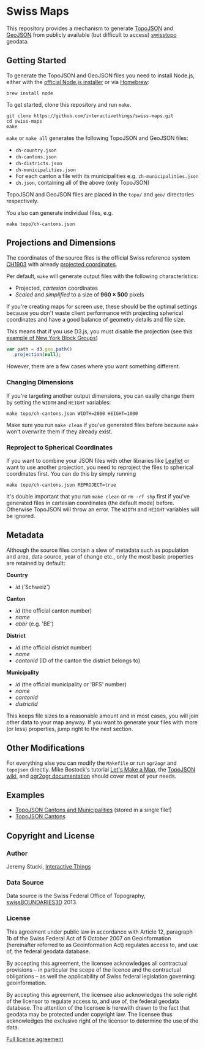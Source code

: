 # Swiss Maps

This repository provides a mechanism to generate [TopoJSON](https://github.com/mbostock/topojson) and [GeoJSON](http://www.geojson.org/) from publicly available (but difficult to access) [swisstopo](http://www.swisstopo.admin.ch/internet/swisstopo/en/home.html) geodata.

## Getting Started

To generate the TopoJSON and GeoJSON files you need to install Node.js, either with the [official Node.js installer](http://nodejs.org/) or via [Homebrew](http://mxcl.github.io/homebrew/):

    brew install node

To get started, clone this repository and run `make`.

    git clone https://github.com/interactivethings/swiss-maps.git
    cd swiss-maps
    make

`make` or `make all` generates the following TopoJSON and GeoJSON files:

* `ch-country.json`
* `ch-cantons.json`
* `ch-districts.json`
* `ch-municipalities.json`
* For each canton a file with its municipalities e.g. `zh-municipalities.json`
* `ch.json`, containing all of the above (only TopoJSON)

TopoJSON and GeoJSON files are placed in the `topo/` and `geo/` directories respectively.

You also can generate individual files, e.g.

    make topo/ch-cantons.json

## Projections and Dimensions

The coordinates of the source files is the official Swiss reference system [CH1903](http://www.swisstopo.admin.ch/internet/swisstopo/en/home/topics/survey/sys/refsys/switzerland.html) with already [projected coordinates](http://www.swisstopo.admin.ch/internet/swisstopo/en/home/topics/survey/sys/refsys/projections.html).

Per default, `make` will generate output files with the following characteristics:

* Projected, *cartesian* coordinates
* *Scaled* and *simplified* to a size of **960 × 500** pixels

If you're creating maps for screen use, these should be the optimal settings because you don't waste client performance with projecting spherical coordinates and have a good balance of geometry details and file size.

This means that if you use D3.js, you must disable the projection (see this [example of New York Block Groups](http://bl.ocks.org/mbostock/5996232))

```javascript
var path = d3.geo.path()
  .projection(null);
```

However, there are a few cases where you want something different.

### Changing Dimensions

If you're targeting another output dimensions, you can easily change them by setting the `WIDTH` and `HEIGHT` variables:

    make topo/ch-cantons.json WIDTH=2000 HEIGHT=1000

Make sure you run `make clean` if you've generated files before because `make` won't overwrite them if they already exist.

### Reproject to Spherical Coordinates

If you want to combine your JSON files with other libraries like [Leaflet](http://leafletjs.com/) or want to use another projection, you need to reproject the files to spherical coordinates first. You can do this by simply running

    make topo/ch-cantons.json REPROJECT=true

It's double important that you run `make clean` or `rm -rf shp` first if you've generated files in cartesian coordinates (the default mode) before. Otherwise TopoJSON will throw an error. The `WIDTH` and `HEIGHT` variables will be ignored.

## Metadata

Although the source files contain a slew of metadata such as population and area, data source, year of change etc., only the most basic properties are retained by default:

**Country**

* *id* ('Schweiz')

**Canton**

* *id* (the official canton number)
* *name*
* *abbr* (e.g. 'BE')

**District**

* *id* (the official district number)
* *name*
* *cantonId* (ID of the canton the district belongs to)

**Municipality**

* *id* (the official municipality or 'BFS' number)
* *name*
* *cantonId*
* *districtId*

This keeps file sizes to a reasonable amount and in most cases, you will join other data to your map anyway. If you want to generate your files with more (or less) properties, jump right to the next section.

## Other Modifications

For everything else you can modify the `Makefile` or run `ogr2ogr` and `topojson` directly. Mike Bostock's tutorial [Let's Make a Map](http://bost.ocks.org/mike/map/), the [TopoJSON wiki](https://github.com/mbostock/topojson/wiki), and [ogr2ogr documentation](http://www.gdal.org/ogr2ogr.html) should cover most of your needs.

## Examples

* [TopoJSON Cantons and Municipalities](http://bl.ocks.org/4327678) (stored in a single file!)
* [TopoJSON Cantons](http://bl.ocks.org/4207744)

## Copyright and License

### Author

Jeremy Stucki, [Interactive Things](http://interactivethings.com)

### Data Source

Data source is the Swiss Federal Office of Topography, [swissBOUNDARIES3D](http://www.swisstopo.admin.ch/internet/swisstopo/en/home/products/landscape/swissBOUNDARIES3D.html) 2013.

### License

This agreement under public law in accordance with Article 12, paragraph 1b of the Swiss Federal Act of 5 October 2007 on Geoinformation (hereinafter referred to as Geoinformation Act) regulates access to, and use of, the federal geodata database.

By accepting this agreement, the licensee acknowledges all contractual provisions – in particular the scope of the licence and the contractual obligations – as well the applicability of Swiss federal legislation governing geoinformation.

By accepting this agreement, the licensee also acknowledges the sole right of the licensor to regulate access to, and use of, the federal geodata database. The attention of the licensee is herewith drawn to the fact that geodata may be protected under copyright law. The licensee thus acknowledges the exclusive right of the licensor to determine the use of the data.

[Full license agreement](http://www.toposhop.admin.ch/en/shop/terms/use/finished_products)

